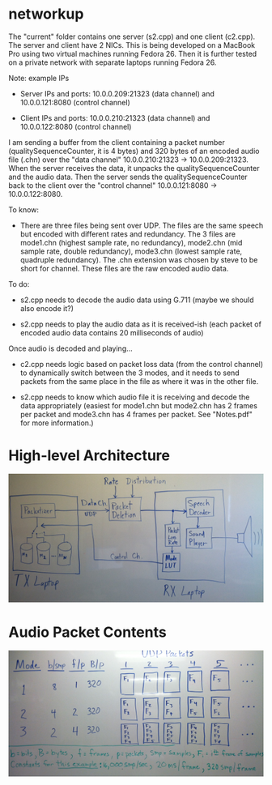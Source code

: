 # networkup

The "current" folder contains one server (s2.cpp) and one client (c2.cpp). The server and client have 2 NICs. This is being developed on a MacBook Pro using two virtual machines running Fedora 26. Then it is further tested on a private network with separate laptops running Fedora 26.

Note: example IPs
+ Server IPs and ports: 10.0.0.209:21323 (data channel) and 10.0.0.121:8080 (control channel)

+ Client IPs and ports: 10.0.0.210:21323 (data channel) and 10.0.0.122:8080 (control channel)

I am sending a buffer from the client containing a packet number (qualitySequenceCounter, it is 4 bytes) and 320 bytes of an encoded audio file (.chn) over the "data channel" 10.0.0.210:21323 -> 10.0.0.209:21323. When the server receives the data, it unpacks the qualitySequenceCounter and the audio data. Then the server sends the qualitySequenceCounter back to the client over the "control channel" 10.0.0.121:8080 -> 10.0.0.122:8080. 

To know:

  + There are three files being sent over UDP. The files are the same speech but encoded with different rates and redundancy.     The 3 files are mode1.chn (highest sample rate, no redundancy), mode2.chn (mid sample rate, double redundancy), mode3.chn     (lowest sample rate, quadruple redundancy). The .chn extension was chosen by steve to be short for channel. These files       are the raw encoded audio data.
	

To do:

  + s2.cpp needs to decode the audio data using G.711 (maybe we should also encode it?)
	
  + s2.cpp needs to play the audio data as it is received-ish (each packet of encoded audio data contains 20 milliseconds of        audio)
	
Once audio is decoded and playing...

  + c2.cpp needs logic based on packet loss data (from the control channel) to dynamically switch between the 3 modes, and it needs to send packets from the same place in the file as where it was in the other file.

  + s2.cpp needs to know which audio file it is receiving and decode the data appropriately (easiest for mode1.chn but            mode2.chn has 2 frames per packet and mode3.chn has 4 frames per packet. See "Notes.pdf" for more information.)
  
# High-level Architecture
  ![Image of NetUpBlock1](/images/NetUpBlock1.jpg)
  
# Audio Packet Contents
  ![Image of PacketContents](/images/PacketContents.jpg)
